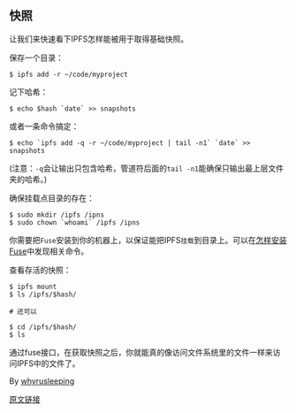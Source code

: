 ## 快照

让我们来快速看下IPFS怎样能被用于取得基础快照。

保存一个目录：

```
$ ipfs add -r ~/code/myproject
```

记下哈希：

```
$ echo $hash `date` >> snapshots
```

或者一条命令搞定：

```
$ echo `ipfs add -q -r ~/code/myproject | tail -n1` `date` >> snapshots
```

(注意：`-q`会让输出只包含哈希，管道符后面的`tail -n1`能确保只输出最上层文件夹的哈希。)

确保挂载点目录的存在：

```
$ sudo mkdir /ipfs /ipns
$ sudo chown `whoami` /ipfs /ipns
```

你需要把`Fuse`安装到你的机器上，以保证能把IPFS`挂载`到目录上。可以在[怎样安装Fuse](https://github.com/ipfs/go-ipfs/blob/master/docs/fuse.md)中发现相关命令。

查看存活的快照：

```
$ ipfs mount
$ ls /ipfs/$hash/

# 还可以

$ cd /ipfs/$hash/
$ ls
```

通过fuse接口，在获取快照之后，你就能真的像访问文件系统里的文件一样来访问IPFS中的文件了。

By [whyrusleeping](http://github.com/whyrusleeping)

[原文链接](https://ipfs.io/ipfs/QmNZiPk974vDsPmQii3YbrMKfi12KTSNM7XMiYyiea4VYZ/example#/ipfs/QmRFTtbyEp3UaT67ByYW299Suw7HKKnWK6NJMdNFzDjYdX/snapshots/readme.md)